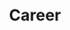 ---
slug: /career
title: Career
layout: Career
description: Job opportunities for students
menuPage: true
priority: 1
noJumbotron: false
header: /assets/images/header-images/fair.jpg
---